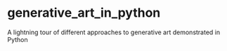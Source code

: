 # generative_art_in_python
A lightning tour of different approaches to generative art demonstrated in Python
